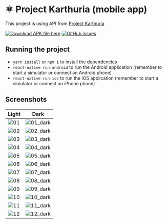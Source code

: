 # ⚛️ Project Karthuria (mobile app)

This project is using API from [Project Karthuria](https://karen.makoo.eu/endpoints)

[![Download APK file here](https://img.shields.io/github/downloads/pnthach95/KarthuriaApp/total.svg?style=flat-square)](https://github.com/pnthach95/KarthuriaApp/releases)
[![GitHub issues](https://img.shields.io/github/issues/pnthach95/KarthuriaApp.svg?style=flat-square)](https://github.com/pnthach95/KarthuriaApp/issues)

## Running the project

- `yarn install` or `npm i` to install the dependencies
- `react-native run-android` to run the Android application (remember to start a simulator or connect an Android phone)
- `react-native run-ios` to run the iOS application (remember to start a simulator or connect an iPhone phone)

## Screenshots

| Light                                      | Dark                                                 |
| ------------------------------------------ | ---------------------------------------------------- |
| ![01](screenshots/01.home.jpg)             | ![01_dark](screenshots/01.home_dark.jpg)             |
| ![02](screenshots/02.sg.jpg)               | ![02_dark](screenshots/02.sg_dark.jpg)               |
| ![03](screenshots/03.memoir.jpg)           | ![03_dark](screenshots/03.memoir_dark.jpg)           |
| ![04](screenshots/04.more.jpg)             | ![04_dark](screenshots/04.more_dark.jpg)             |
| ![05](screenshots/05.characters.jpg)       | ![05_dark](screenshots/05.characters_dark.jpg)       |
| ![06](screenshots/06.accessories.jpg)      | ![06_dark](screenshots/06.accessories_dark.jpg)      |
| ![07](screenshots/07.enemies.jpg)          | ![07_dark](screenshots/07.enemies_dark.jpg)          |
| ![08](screenshots/08.sg_detail.jpg)        | ![08_dark](screenshots/08.sg_detail_dark.jpg)        |
| ![09](screenshots/09.memoir_detail.jpg)    | ![09_dark](screenshots/09.memoir_detail_dark.jpg)    |
| ![10](screenshots/10.character_detail.jpg) | ![10_dark](screenshots/10.character_detail_dark.jpg) |
| ![11](screenshots/11.accessory_detail.jpg) | ![11_dark](screenshots/11.accessory_detail_dark.jpg) |
| ![12](screenshots/12.enemy_detail.jpg)     | ![12_dark](screenshots/12.enemy_detail_dark.jpg)     |
